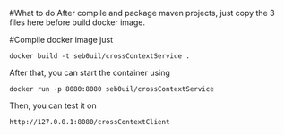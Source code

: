 #What to do
After compile and package maven projects, just copy the 3 files here before build docker image.

#Compile docker image
just
```
docker build -t seb0uil/crossContextService .
```

After that, you can start the container using
```
docker run -p 8080:8080 seb0uil/crossContextService
```

Then, you can test it on 
```
http://127.0.0.1:8080/crossContextClient
```
